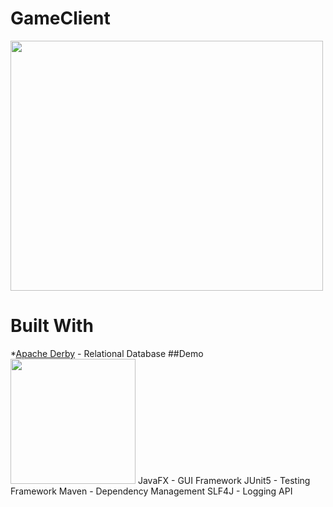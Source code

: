 # GameClient
[<img src="readmeFiles/program.gif" width="500" height="400">](readmeFiles/home.mp4)

# Built With

*[Apache Derby](https://db.apache.org/derby/) - Relational Database
##Demo
<img src="readmeFiles/derby.gif" width="200" height="200">
JavaFX - GUI Framework
JUnit5 - Testing Framework
Maven - Dependency Management
SLF4J - Logging API
